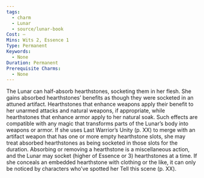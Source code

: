 ```yaml
---
tags:
  - charm
  - Lunar
  - source/lunar-book
Cost: —
Mins: Wits 2, Essence 1
Type: Permanent
Keywords:
  - None
Duration: Permanent
Prerequisite Charms:
  - None
---
```

The Lunar can half-absorb hearthstones, socketing them in her flesh. She gains absorbed hearthstones’ benefits as though they were socketed in an attuned artifact. Hearthstones that enhance weapons apply their benefit to her unarmed attacks and natural weapons, if appropriate, while hearthstones that enhance armor apply to her natural soak. Such effects are compatible with any magic that transforms parts of the Lunar’s body into weapons or armor. If she uses Last Warrior’s Unity (p. XX) to merge with an artifact weapon that has one or more empty hearthstone slots, she may treat absorbed hearthstones as being socketed in those slots for the duration. Absorbing or removing a hearthstone is a miscellaneous action, and the Lunar may socket (higher of Essence or 3) hearthstones at a time. If she conceals an embedded hearthstone with clothing or the like, it can only be noticed by characters who’ve spotted her Tell this scene (p. XX).